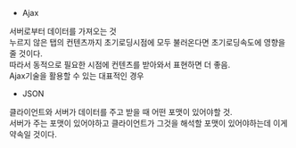 - Ajax  

서버로부터 데이터를 가져오는 것  
누르지 않은 탭의 컨텐츠까지 초기로딩시점에 모두 불러온다면 초기로딩속도에 영향을 줄 것이다.  
따라서 동적으로 필요한 시점에 컨텐츠를 받아와서 표현하면 더 좋음.  
Ajax기술을 활용할 수 있는 대표적인 경우

- JSON  

클라이언트와 서버가 데이터를 주고 받을 때 어떤 포맷이 있어야할 것.  
서버가 주는 포맷이 있어야하고 클라이언트가 그것을 해석할 포맷이 있어야하는데 이게 약속일 것이다.
